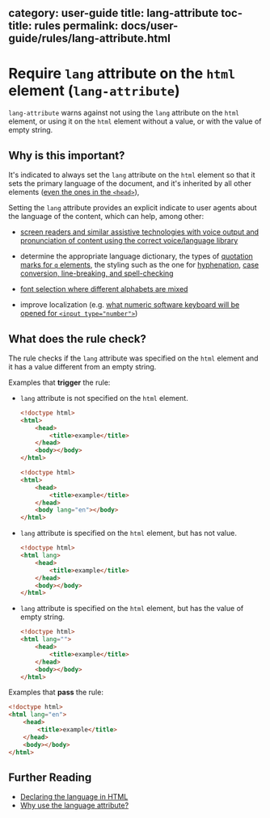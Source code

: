 category: user-guide
title: lang-attribute
toc-title: rules
permalink: docs/user-guide/rules/lang-attribute.html
---
# Require `lang` attribute on the `html` element (`lang-attribute`)

`lang-attribute` warns against not using the `lang` attribute on the
`html` element, or using it on the `html` element without a value, or
with the value of empty string.


## Why is this important?

It's indicated to always set the `lang` attribute on the `html` element
so that it sets the primary language of the document, and it's inherited
by all other elements ([even the ones in the
`<head>`](https://www.w3.org/International/questions/qa-html-language-declarations#basics)),

Setting the `lang` attribute provides an explicit indicate to user
agents about the language of the content, which can help, among other:

 * [screen readers and similar assistive technologies with voice
   output and pronunciation of content using the correct voice/language
   library](http://blog.adrianroselli.com/2015/01/on-use-of-lang-attribute.html)

 * determine the appropriate language dictionary, the types of
   [quotation marks for `q` elements](https://www.w3.org/International/questions/qa-lang-why#rendering),
   the styling such as the one for
   [hyphenation](http://www.quirksmode.org/blog/archives/2012/11/hyphenation_wor.html),
   [case conversion, line-breaking, and
   spell-checking](https://www.w3.org/International/questions/qa-lang-why#authoring)

 * [font selection where different alphabets are
   mixed](https://www.w3.org/International/questions/qa-lang-why#fonts)

 * improve localization (e.g. [what numeric software keyboard will be
   opened for `<input type="number">`](https://ctrl.blog/entry/html5-input-number-localization))


## What does the rule check?

The rule checks if the `lang` attribute was specified on the
`html` element and it has a value different from an empty string.

Examples that **trigger** the rule:

* `lang` attribute is not specified on the `html` element.

  ```html
  <!doctype html>
  <html>
      <head>
          <title>example</title>
      </head>
      <body></body>
  </html>
  ```

  ```html
  <!doctype html>
  <html>
      <head>
          <title>example</title>
      </head>
      <body lang="en"></body>
  </html>
  ```

* `lang` attribute is specified on the `html` element,
  but has not value.

  ```html
  <!doctype html>
  <html lang>
      <head>
          <title>example</title>
      </head>
      <body></body>
  </html>
  ```

* `lang` attribute is specified on the `html` element,
  but has the value of empty string.

  ```html
  <!doctype html>
  <html lang="">
      <head>
          <title>example</title>
      </head>
      <body></body>
  </html>
  ```

Examples that **pass** the rule:

```html
<!doctype html>
<html lang="en">
    <head>
        <title>example</title>
    </head>
    <body></body>
</html>
```


## Further Reading

* [Declaring the language in HTML](https://www.w3.org/International/questions/qa-html-language-declarations)
* [Why use the language attribute?](https://www.w3.org/International/questions/qa-lang-why)
